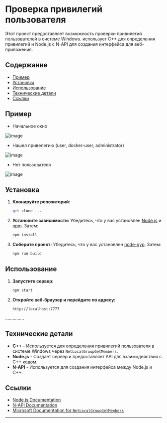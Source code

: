 # Проверка привилегий пользователя

Этот проект предоставляет возможность проверки привилегий пользователей в системе Windows. использует C++ для определения привилегий и Node.js с N-API для создания интерфейса для веб-приложения.

## Содержание

- [Пример](#описание)
- [Установка](#установка)
- [Использование](#использование)
- [Технические детали](#технические-детали)
- [Ссылки](#ссылки)

## Пример <a name="описание"></a>

- Начальное окно
  
![image](https://github.com/user-attachments/assets/c571e547-fb80-465e-bcbd-562a5b5c317a)
- Нашел привелегию (user, docker-user, administrator)
  
![image](https://github.com/user-attachments/assets/04ae171b-ea47-42ee-9e19-76c477a86065)
- Нет пользователя
  
![image](https://github.com/user-attachments/assets/0e003f2b-2b02-492d-8f8b-ee4e0f488c06)


## Установка <a name="установка"></a>

1. **Клонируйте репозиторий:**
    ```sh
    git clone ...
    ```

2. **Установите зависимости:**
    Убедитесь, что у вас установлен [Node.js](https://nodejs.org/) и [npm](https://www.npmjs.com/). Затем:
    ```sh
    npm install
    ```

3. **Соберите проект:**
    Убедитесь, что у вас установлен [node-gyp](https://github.com/nodejs/node-gyp). Затем:
    ```sh
    npm run build
    ```

## Использование <a name="использование"></a>

1. **Запустите сервер:**
    ```sh
    npm start
    ```

2. **Откройте веб-браузер и перейдите по адресу:**
    ```
    http://localhost:7777
    ```
...............

## Технические детали <a name="технические-детали"></a>

- **C++** - Используется для определения привилегий пользователя в системе Windows через `NetLocalGroupGetMembers`.
- **Node.js** - Создает сервер и предоставляет API для взаимодействия с C++ кодом.
- **N-API** - Используется для создания интерфейса между Node.js и C++.

## Ссылки <a name="ссылки"></a>

- [Node.js Documentation](https://nodejs.org/en/docs/)
- [N-API Documentation](https://nodejs.org/api/n-api.html)
- [Microsoft Documentation for `NetLocalGroupGetMembers`](https://learn.microsoft.com/en-us/windows/win32/api/lmaccess/nf-lmaccess-netlocalgroupgetmembers)

---
